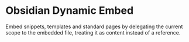 # Obsidian Dynamic Embed

Embed snippets, templates and standard pages by delegating the current scope to the embedded file, treating it as content instead of a reference.